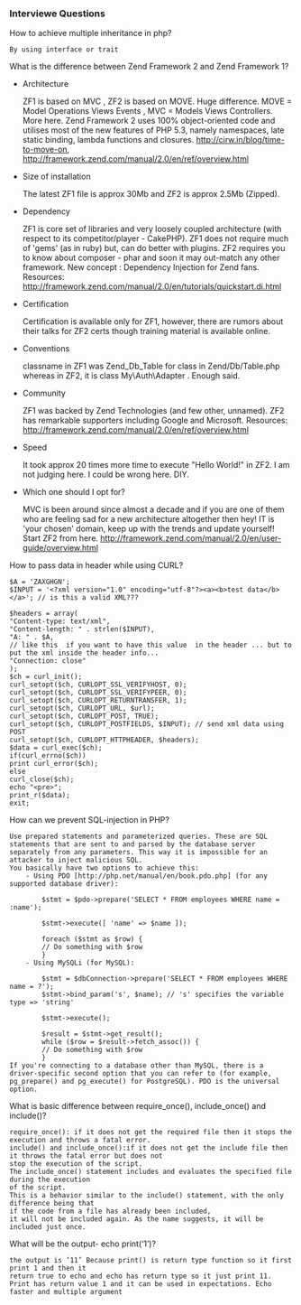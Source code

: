 ### Interviewe Questions
How to achieve multiple inheritance in php?
    
    By using interface or trait
What is the difference between Zend Framework 2 and Zend Framework 1?

  - Architecture

    ZF1 is based on MVC , ZF2 is based on MOVE. Huge difference. MOVE = Model Operations Views Events , MVC = Models Views Controllers. More here. Zend Framework 2 uses 100% object-oriented code and utilises most of the new features of PHP 5.3, namely namespaces, late static binding, lambda functions and closures.
    http://cirw.in/blog/time-to-move-on, http://framework.zend.com/manual/2.0/en/ref/overview.html
  - Size of installation

    The latest ZF1 file is approx 30Mb and ZF2 is approx 2.5Mb (Zipped).
  - Dependency

    ZF1 is core set of libraries and very loosely coupled architecture (with respect to its competitor/player - CakePHP). ZF1 does not require much of 'gems' (as in ruby) but, can do better with plugins. ZF2 requires you to know about composer - phar and soon it may out-match any other framework. New concept : Dependency Injection for Zend fans.
      Resources: http://framework.zend.com/manual/2.0/en/tutorials/quickstart.di.html
  - Certification

    Certification is available only for ZF1, however, there are rumors about their talks for ZF2 certs though training material is available online.
  - Conventions

    classname in ZF1 was Zend_Db_Table for class in Zend/Db/Table.php whereas in ZF2, it is class My\Auth\Adapter . Enough said.
  - Community

    ZF1 was backed by Zend Technologies (and few other, unnamed). ZF2 has remarkable supporters including Google and Microsoft.
      Resources: http://framework.zend.com/manual/2.0/en/ref/overview.html
  - Speed

    It took approx 20 times more time to execute "Hello World!" in ZF2. I am not judging here. I could be wrong here. DIY.

  - Which one should I opt for?

    MVC is been around since almost a decade and if you are one of them who are feeling sad for a new architecture altogether then hey! IT is 'your chosen' domain, keep up with the trends and update yourself! Start ZF2 from here.
    http://framework.zend.com/manual/2.0/en/user-guide/overview.html

How to pass data in header while using CURL?

    $A = 'ZAXGHGN';
    $INPUT = '<?xml version="1.0" encoding="utf-8"?><a><b>test data</b></a>'; // is this a valid XML???
    
    $headers = array(
    "Content-type: text/xml",
    "Content-length: " . strlen($INPUT),
    "A: " . $A,
    // like this  if you want to have this value  in the header ... but to put the xml inside the header info...
    "Connection: close"
    );
    $ch = curl_init();
    curl_setopt($ch, CURLOPT_SSL_VERIFYHOST, 0);
    curl_setopt($ch, CURLOPT_SSL_VERIFYPEER, 0);
    curl_setopt($ch, CURLOPT_RETURNTRANSFER, 1);
    curl_setopt($ch, CURLOPT_URL, $url);
    curl_setopt($ch, CURLOPT_POST, TRUE);
    curl_setopt($ch, CURLOPT_POSTFIELDS, $INPUT); // send xml data using POST
    curl_setopt($ch, CURLOPT_HTTPHEADER, $headers);
    $data = curl_exec($ch);
    if(curl_errno($ch))
    print curl_error($ch);
    else
    curl_close($ch);
    echo "<pre>";
    print_r($data);
    exit;

How can we prevent SQL-injection in PHP?
    
    Use prepared statements and parameterized queries. These are SQL statements that are sent to and parsed by the database server separately from any parameters. This way it is impossible for an attacker to inject malicious SQL.
    You basically have two options to achieve this:
        - Using PDO [http://php.net/manual/en/book.pdo.php] (for any supported database driver):

            $stmt = $pdo->prepare('SELECT * FROM employees WHERE name = :name');
            
            $stmt->execute([ 'name' => $name ]);
            
            foreach ($stmt as $row) {
            // Do something with $row
            }
        - Using MySQLi (for MySQL):

            $stmt = $dbConnection->prepare('SELECT * FROM employees WHERE name = ?');
            $stmt->bind_param('s', $name); // 's' specifies the variable type => 'string'
            
            $stmt->execute();
            
            $result = $stmt->get_result();
            while ($row = $result->fetch_assoc()) {
            // Do something with $row
            }
    If you're connecting to a database other than MySQL, there is a driver-specific second option that you can refer to (for example, pg_prepare() and pg_execute() for PostgreSQL). PDO is the universal option.
What is basic difference between require_once(), include_once() and include()?
    
    require_once(): if it does not get the required file then it stops the execution and throws a fatal error.
    include() and include_once():if it does not get the include file then it throws the fatal error but does not
    stop the execution of the script.
    The include_once() statement includes and evaluates the specified file during the execution 
    of the script.
    This is a behavior similar to the include() statement, with the only difference being that
    if the code from a file has already been included,
    it will not be included again. As the name suggests, it will be included just once.

What will be the output- echo print(‘1’)?

    the output is ‘11’ Because print() is return type function so it first print 1 and then it 
    return true to echo and echo has return type so it just print 11. 
    Print has return value 1 and it can be used in expectations. Echo faster and multiple argument
